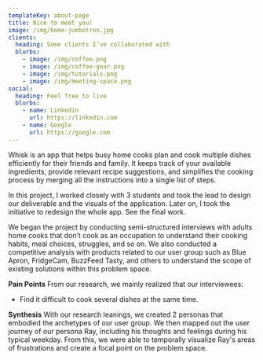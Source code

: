 ```yaml
---
templateKey: about-page
title: Nice to meet you!
image: /img/home-jumbotron.jpg
clients:
  heading: Some clients I’ve collaborated with
  blurbs:
    - image: /img/coffee.png
    - image: /img/coffee-gear.png
    - image: /img/tutorials.png
    - image: /img/meeting-space.png
social:
  heading: Feel free to live
  blurbs:
    - name: Linkedin
      url: https://linkedin.com
    - name: Google
      url: https://google.com
---
```

Whisk is an app that helps busy home cooks plan and cook multiple dishes efficiently for their friends and family. It keeps track of your available ingredients, provide relevant recipe suggestions, and simplifies the cooking process by merging all the instructions into a single list of steps.

In this project, I worked closely with 3 students and took the lead to design our deliverable and the visuals of the application. Later on, I took the initiative to redesign the whole app. See the final work.





We began the project by conducting semi-structured interviews with adults home cooks that don’t cook as an occupation to understand their cooking habits, meal choices, struggles, and so on. We also conducted a competitive analysis with products related to our user group such as Blue Apron, FridgeCam, BuzzFeed Tasty, and others to understand the scope of existing solutions within this problem space.

**Pain Points**
From our research, we mainly realized that our interviewees:

* Find it difficult to cook several dishes at the same time.

**Synthesis**
With our research leanings, we created 2 personas that embodied the archetypes of our user group. We then mapped out the user journey of our persona Ray, including his thoughts and feelings during his typical weekday. From this, we were able to temporally visualize Ray's areas of frustrations and create a focal point on the problem space.

